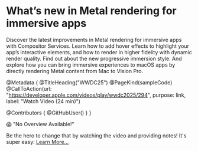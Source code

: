# What’s new in Metal rendering for immersive apps

Discover the latest improvements in Metal rendering for immersive apps with Compositor Services. Learn how to add hover effects to highlight your app’s interactive elements, and how to render in higher fidelity with dynamic render quality. Find out about the new progressive immersion style. And explore how you can bring immersive experiences to macOS apps by directly rendering Metal content from Mac to Vision Pro. 

@Metadata {
   @TitleHeading("WWDC25")
   @PageKind(sampleCode)
   @CallToAction(url: "https://developer.apple.com/videos/play/wwdc2025/294", purpose: link, label: "Watch Video (24 min)")

   @Contributors {
      @GitHubUser(<replace this with your GitHub handle>)
   }
}

😱 "No Overview Available!"

Be the hero to change that by watching the video and providing notes! It's super easy:
 [Learn More…](https://wwdcnotes.com/documentation/wwdcnotes/contributing)
